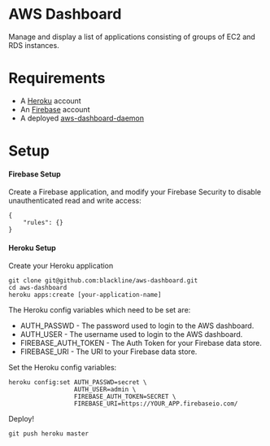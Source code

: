 AWS Dashboard
=============

Manage and display a list of applications consisting of groups of EC2 and RDS instances.

Requirements
============

* A [Heroku](https://www.heroku.com/) account
* An [Firebase](http://firebase.com/) account
* A deployed [aws-dashboard-daemon](https://github.com/blackline/aws-dashboard-daemon)

Setup
=====

#### Firebase Setup

Create a Firebase application, and modify your Firebase Security to disable
unauthenticated read and write access:

    {
        "rules": {}
    }

#### Heroku Setup

Create your Heroku application

    git clone git@github.com:blackline/aws-dashboard.git
    cd aws-dashboard
    heroku apps:create [your-application-name]

The Heroku config variables which need to be set are:

* AUTH_PASSWD - The password used to login to the AWS dashboard.
* AUTH_USER - The username used to login to the AWS dashboard.
* FIREBASE_AUTH_TOKEN - The Auth Token for your Firebase data store.
* FIREBASE_URI - The URI to your Firebase data store.

Set the Heroku config variables:

    heroku config:set AUTH_PASSWD=secret \
                      AUTH_USER=admin \
                      FIREBASE_AUTH_TOKEN=SECRET \
                      FIREBASE_URI=https://YOUR_APP.firebaseio.com/

Deploy!

    git push heroku master

